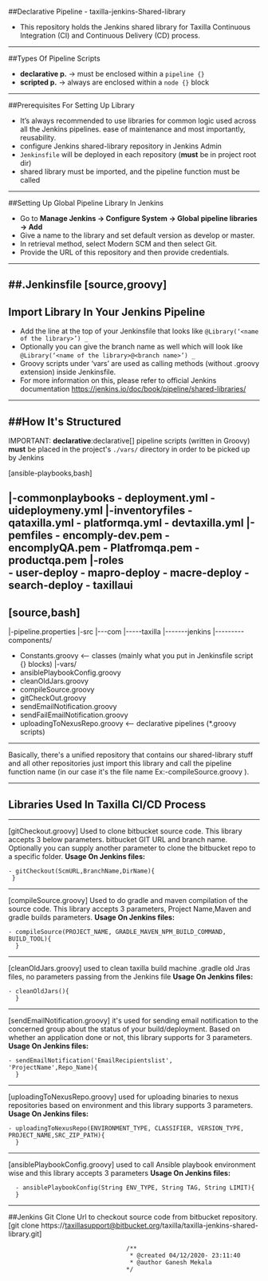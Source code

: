 ##Declarative Pipeline - taxilla-jenkins-Shared-library
- This repository holds the Jenkins shared library for Taxilla Continuous Integration (CI) and Continuous Delivery (CD) process.
----------------------------------------------------------------------------------------------------------------------------------------------------
##Types Of Pipeline Scripts
- **declarative p.** -> must be enclosed within a `pipeline {}` 
- **scripted p.** -> always are enclosed within a `node {}` block
----------------------------------------------------------------------------------------------------------------------------------------------------
##Prerequisites For Setting Up Library
- It’s always recommended to use libraries for common logic used across all the Jenkins pipelines. 
  ease of maintenance and most importantly, reusability.
- configure Jenkins shared-library repository in Jenkins Admin 
- `Jenkinsfile` will be deployed in each repository (**must** be in project root dir)
- shared library must be imported, and the pipeline function must be called
----------------------------------------------------------------------------------------------------------------------------------------------------
##Setting Up Global Pipeline Library In Jenkins
- Go to **Manage Jenkins -> Configure System -> Global pipeline libraries -> Add**
- Give a name to the library and set default version as develop or master.
- In retrieval method, select Modern SCM and then select Git.
- Provide the URL of this repository and then provide credentials.
----------------------------------------------------------------------------------------------------------------------------------------------------
##.Jenkinsfile
[source,groovy]
----
## Import Library In Your Jenkins Pipeline
- Add the line at the top of your Jenkinsfile that looks like `@Library(‘<name of the library>’) _`
- Optionally you can give the branch name as well which will look like `@Library(‘<name of the library>@<branch name>’) _`
- Groovy scripts under ‘vars’ are used as calling methods (without .groovy extension) inside Jenkinsfile.
- For more information on this, please refer to official Jenkins documentation https://jenkins.io/doc/book/pipeline/shared-libraries/
------------------------------------------------------------------------------------------------------------------------------------------------------------
##How It's Structured
------------------------------------------------------------------------------------------------------------------------
IMPORTANT: **declarative**:declarative[] pipeline scripts (written in Groovy) **must** be placed
in the project's `./vars/` directory in order to be picked up by Jenkins


[ansible-playbooks,bash]

|-commonplaybooks
     - deployment.yml
     - uideploymeny.yml
|-inventoryfiles
     - qataxilla.yml
     - platformqa.yml
     - devtaxilla.yml
|-pemfiles
     - encomply-dev.pem
     - encomplyQA.pem
     - Platfromqa.pem
     - productqa.pem
|-roles       
     - user-deploy
     - mapro-deploy
     - macre-deploy
     - search-deploy
     - taxillaui  
----------------------------------------------------------------------------------------------------------------------        
[source,bash]
-------------------------------------------------------------------------------------------------------------------------
|-pipeline.properties
|-src
|---com
|-----taxilla
|-------jenkins
|---------components/
   - Constants.groovy <-- classes (mainly what you put in Jenkinsfile script {} blocks)
|-vars/
   - ansiblePlaybookConfig.groovy
   - cleanOldJars.groovy
   - compileSource.groovy
   - gitCheckOut.groovy
   - sendEmailNotification.groovy
   - sendFailEmailNotification.groovy
   - uploadingToNexusRepo.groovy  <-- declarative pipelines (*.groovy scripts)
--------------------------------------------------------------------------------------------------------------------------------
Basically, there's a unified repository that contains our shared-library stuff and all other repositories
just import this library and call the pipeline function name (in our case it's the file name Ex:-compileSource.groovy ).

---------------------------------------------------------------------------------------------------------------------------------

## Libraries Used In Taxilla CI/CD Process
---------------------------------------------------------------------------------------------------------------------------------
[gitCheckout.groovy]
Used to clone bitbucket source code. This library accepts 3 below parameters. 
bitbucket GIT URL and branch name. 
Optionally you can supply another parameter to clone the bitbucket repo to a specific folder.
 **Usage On Jenkins files:**
   
    - gitCheckout(ScmURL,BranchName,DirName){
     }
---------------------------------------------------------------------------------------------------------------------------------
[compileSource.groovy]
Used to do gradle and maven compilation of the source code. 
This library accepts 3 parameters, Project Name,Maven and gradle builds parameters.
 **Usage On Jenkins files:**

    - compileSource(PROJECT_NAME, GRADLE_MAVEN_NPM_BUILD_COMMAND,  BUILD_TOOL){
      }
---------------------------------------------------------------------------------------------------------------------------------
[cleanOldJars.groovy]
 used to clean taxilla build machine .gradle old Jras files, no parameters passing from the Jenkins file
   **Usage On Jenkins files:**

    - cleanOldJars(){
      }
---------------------------------------------------------------------------------------------------------------------------------       
[sendEmailNotification.groovy]
it's used for sending email notification to the concerned group about the status of your build/deployment. Based on whether an application done or not, this library supports for 3 parameters.
  **Usage On Jenkins files:**

    - sendEmailNotification('EmailRecipientslist', 'ProjectName',Repo_Name){
      }
---------------------------------------------------------------------------------------------------------------------------------       
[uploadingToNexusRepo.groovy]
 used for uploading binaries to nexus repositories based on environment and this library supports 3 parameters.  
  **Usage On Jenkins files:**   
    
    - uploadingToNexusRepo(ENVIRONMENT_TYPE, CLASSIFIER, VERSION_TYPE, PROJECT_NAME,SRC_ZIP_PATH){
      }
---------------------------------------------------------------------------------------------------------------------------------      
[ansiblePlaybookConfig.groovy]
used to call Ansible playbook environment wise and this library accepts 3 parameters
 **Usage On Jenkins files:**
    
      - ansiblePlaybookConfig(String ENV_TYPE, String TAG, String LIMIT){
      }           
---------------------------------------------------------------------------------------------------------------------------------
  
     
##Jenkins Git Clone Url to checkout source code from bitbucket repository.
[git clone https://taxillasupport@bitbucket.org/taxilla/taxilla-jenkins-shared-library.git]

     
     
                                     /**
                                      * @created 04/12/2020- 23:11:40
                                      * @author Ganesh Mekala
                                     */     
